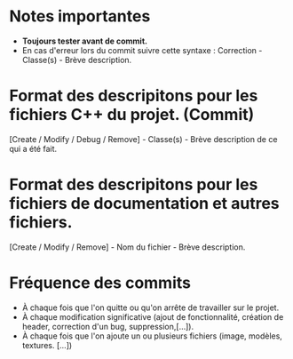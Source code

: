 # Notes importantes
 - **Toujours tester avant de commit.**
 - En cas d'erreur lors du commit suivre cette syntaxe : Correction - Classe(s) - Brève description.

# Format des descripitons pour les fichiers C++ du projet. (Commit)
[Create / Modify / Debug / Remove] - Classe(s) - Brève description de ce qui a été fait.

# Format des descripitons pour les fichiers de documentation et autres fichiers.
[Create / Modify / Remove] - Nom du fichier - Brève description.

# Fréquence des commits
 - À chaque fois que l'on quitte ou qu'on arrête de travailler sur le projet.
 - À chaque modification significative (ajout de fonctionnalité, création de header, correction d'un bug, suppression,[...]).
 - À chaque fois que l'on ajoute un ou plusieurs fichiers (image, modèles, textures. [...])
 
